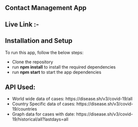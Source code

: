 ## Contact Management App

## Live Link :-

## Installation and Setup
To run this app, follow the below steps:
<ul>
  <li>Clone the repository</li>
  <li>run <strong>npm install</strong> to install the required dependencies</li>
  <li>run <strong>npm start</strong> to start the app dependencies</li>
</ul>

## API Used:
<ul>
  <li>World wide data of cases: https://disease.sh/v3/covid-19/all</li>
  <li>Country Specific data of cases: https://disease.sh/v3/covid-19/countries</li>
  <li>Graph data for cases with date:
https://disease.sh/v3/covid-19/historical/all?lastdays=all</li>
</ul>
